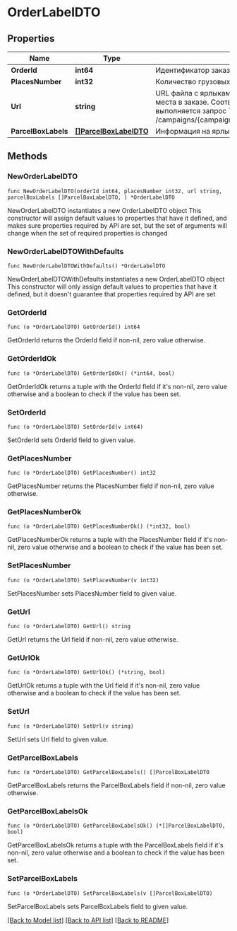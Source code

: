 # OrderLabelDTO

## Properties

Name | Type | Description | Notes
------------ | ------------- | ------------- | -------------
**OrderId** | **int64** | Идентификатор заказа. | 
**PlacesNumber** | **int32** | Количество грузовых мест в заказе. | 
**Url** | **string** | URL файла с ярлыками‑наклейками на все грузовые места в заказе.  Соответствует URL, по которому выполняется запрос &#x60;GET /campaigns/{campaignId}/orders/{orderId}/delivery/labels&#x60;.  | 
**ParcelBoxLabels** | [**[]ParcelBoxLabelDTO**](ParcelBoxLabelDTO.md) | Информация на ярлыке. | 

## Methods

### NewOrderLabelDTO

`func NewOrderLabelDTO(orderId int64, placesNumber int32, url string, parcelBoxLabels []ParcelBoxLabelDTO, ) *OrderLabelDTO`

NewOrderLabelDTO instantiates a new OrderLabelDTO object
This constructor will assign default values to properties that have it defined,
and makes sure properties required by API are set, but the set of arguments
will change when the set of required properties is changed

### NewOrderLabelDTOWithDefaults

`func NewOrderLabelDTOWithDefaults() *OrderLabelDTO`

NewOrderLabelDTOWithDefaults instantiates a new OrderLabelDTO object
This constructor will only assign default values to properties that have it defined,
but it doesn't guarantee that properties required by API are set

### GetOrderId

`func (o *OrderLabelDTO) GetOrderId() int64`

GetOrderId returns the OrderId field if non-nil, zero value otherwise.

### GetOrderIdOk

`func (o *OrderLabelDTO) GetOrderIdOk() (*int64, bool)`

GetOrderIdOk returns a tuple with the OrderId field if it's non-nil, zero value otherwise
and a boolean to check if the value has been set.

### SetOrderId

`func (o *OrderLabelDTO) SetOrderId(v int64)`

SetOrderId sets OrderId field to given value.


### GetPlacesNumber

`func (o *OrderLabelDTO) GetPlacesNumber() int32`

GetPlacesNumber returns the PlacesNumber field if non-nil, zero value otherwise.

### GetPlacesNumberOk

`func (o *OrderLabelDTO) GetPlacesNumberOk() (*int32, bool)`

GetPlacesNumberOk returns a tuple with the PlacesNumber field if it's non-nil, zero value otherwise
and a boolean to check if the value has been set.

### SetPlacesNumber

`func (o *OrderLabelDTO) SetPlacesNumber(v int32)`

SetPlacesNumber sets PlacesNumber field to given value.


### GetUrl

`func (o *OrderLabelDTO) GetUrl() string`

GetUrl returns the Url field if non-nil, zero value otherwise.

### GetUrlOk

`func (o *OrderLabelDTO) GetUrlOk() (*string, bool)`

GetUrlOk returns a tuple with the Url field if it's non-nil, zero value otherwise
and a boolean to check if the value has been set.

### SetUrl

`func (o *OrderLabelDTO) SetUrl(v string)`

SetUrl sets Url field to given value.


### GetParcelBoxLabels

`func (o *OrderLabelDTO) GetParcelBoxLabels() []ParcelBoxLabelDTO`

GetParcelBoxLabels returns the ParcelBoxLabels field if non-nil, zero value otherwise.

### GetParcelBoxLabelsOk

`func (o *OrderLabelDTO) GetParcelBoxLabelsOk() (*[]ParcelBoxLabelDTO, bool)`

GetParcelBoxLabelsOk returns a tuple with the ParcelBoxLabels field if it's non-nil, zero value otherwise
and a boolean to check if the value has been set.

### SetParcelBoxLabels

`func (o *OrderLabelDTO) SetParcelBoxLabels(v []ParcelBoxLabelDTO)`

SetParcelBoxLabels sets ParcelBoxLabels field to given value.



[[Back to Model list]](../README.md#documentation-for-models) [[Back to API list]](../README.md#documentation-for-api-endpoints) [[Back to README]](../README.md)


